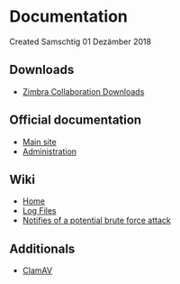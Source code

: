 # Documentation
Created Samschtig 01 Dezämber 2018

Downloads
---------

* [Zimbra Collaboration Downloads](https://zimbra.org/download/zimbra-collaboration)


Official documentation
----------------------

* [Main site](https://www.zimbra.com/documentation/)
* [Administration](https://zimbra.github.io/adminguide/latest/)


Wiki
----

* [Home](https://wiki.zimbra.com/)
* [Log Files](https://wiki.zimbra.com/wiki/Log_Files)
* [Notifies of a potential brute force attack](https://wiki.zimbra.com/wiki/Zmauditswatch)


Additionals
-----------

* [ClamAV](https://www.clamav.net/documents/clam-antivirus-user-manual)


